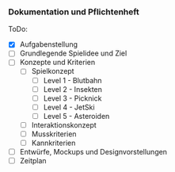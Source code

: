### Dokumentation und Pflichtenheft

ToDo:
- [X] Aufgabenstellung
- [ ] Grundlegende Spielidee und Ziel
- [ ] Konzepte und Kriterien
    - [ ] Spielkonzept
        - [ ] Level 1 - Blutbahn
        - [ ] Level 2 - Insekten
        - [ ] Level 3 - Picknick
        - [ ] Level 4 - JetSki
        - [ ] Level 5 - Asteroiden
    - [ ] Interaktionskonzept
    - [ ] Musskriterien
    - [ ] Kannkriterien
- [ ] Entwürfe, Mockups und Designvorstellungen
- [ ] Zeitplan
